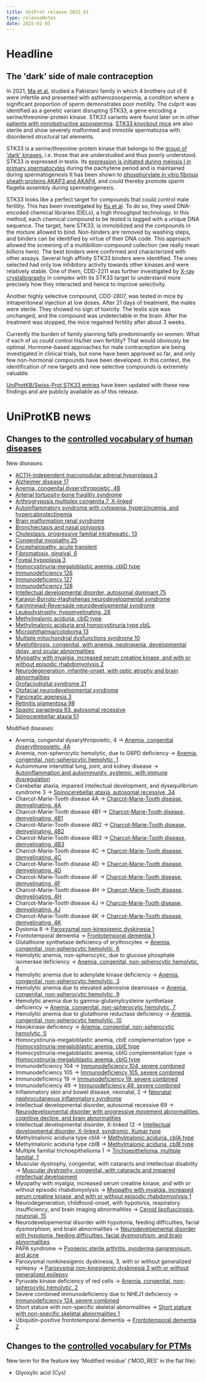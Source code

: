 ```yaml
---
title: UniProt release 2025_01
type: releaseNotes
date: 2025-02-05
---
```


# Headline

## The 'dark' side of male contraception

In 2021, [Ma et al.](https://pubmed.ncbi.nlm.nih.gov/34155512/) studied a Pakistani family in which 4 brothers out of 6 were infertile and presented with asthenozoospermia, a condition where a significant proportion of sperm demonstrates poor motility. The culprit was identified as a genetic variant disrupting STK33, a gene encoding a serine/threonine-protein kinase. STK33 variants were found later on in other [patients with nonobstructive azoospermia](https://pubmed.ncbi.nlm.nih.gov/37146716/). [STK33 knockout mice](https://pubmed.ncbi.nlm.nih.gov/29155043/) are also sterile and show severely malformed and immotile spermatozoa with disordered structural tail elements.

STK33 is a serine/threonine-protein kinase that belongs to the [group of 'dark' kinases](https://pubmed.ncbi.nlm.nih.gov/33079988/), i.e. those that are understudied and thus poorly understood. STK33 is expressed in testis. Its [expression is initiated during meiosis I in primary spermatocytes](https://pubmed.ncbi.nlm.nih.gov/29155043/) during the pachytene period and is maintained during spermatogenesis It has been shown to [phosphorylate in vitro fibrous sheath proteins AKAP3 and AKAP4](https://pubmed.ncbi.nlm.nih.gov/37146716/), and could thereby promote sperm flagella assembly during spermatogenesis.

STK33 looks like a perfect target for compounds that could control male fertility. This has been investigated by [Ku et al](https://pubmed.ncbi.nlm.nih.gov/38781365/). To do so, they used DNA-encoded chemical libraries (DELs), a high throughput technology. In this method, each chemical compound to be tested is tagged with a unique DNA sequence. The target, here STK33, is immobilized and the compounds in the mixture allowed to bind. Non-binders are removed by washing steps, and binders can be identified by virtue of their DNA code. This approach allowed the screening of a multibillion-compound collection (we really mean _billions_ here). The best binders were confirmed and characterized with other assays. Several high affinity STK33 binders were identified. The ones selected had only low inhibitory activity towards other kinases and were relatively stable. One of them, CDD-2211 was further investigated by [X-ray crystallography](https://www.rcsb.org/structure/8VF6) in complex with its STK33 target to understand more precisely how they interacted and hence to improve selectivity.

Another highly selective compound, CDD-2807, was tested in mice by intraperitoneal injection at low doses. After 21 days of treatment, the males were sterile. They showed no sign of toxicity. The testis size was unchanged, and the compound was undetectable in the brain. After the treatment was stopped, the mice regained fertility after about 3 weeks.

Currently the burden of family planning falls predominantly on women. What if each of us could control his/her own fertility? That would obviously be optimal. Hormone-based approaches for male contraception are being investigated in clinical trials, but none have been approved so far, and only few non-hormonal compounds have been developed. In this context, the identification of new targets and new selective compounds is extremely valuable.

[UniProtKB/Swiss-Prot STK33 entries](https://www.uniprot.org/uniprotkb/?query=id%3AQ9BYT3+OR+id%3AQ924X7) have been updated with these new findings and are publicly available as of this release.

# UniProtKB news

## Changes to the [controlled vocabulary of human diseases](https://ftp.uniprot.org/pub/databases/uniprot/current_release/knowledgebase/complete/docs/humdisease)

New diseases:

* [ACTH-independent macronodular adrenal hyperplasia 3](https://www.uniprot.org/diseases/DI-06963)
* [Alzheimer disease 17](https://www.uniprot.org/diseases/DI-06950)
* [Anemia, congenital dyserythropoietic, 4B](https://www.uniprot.org/diseases/DI-06957)
* [Arterial tortuosity-bone fragility syndrome](https://www.uniprot.org/diseases/DI-06933)
* [Arthrogryposis multiplex congenita 7, X-linked](https://www.uniprot.org/diseases/DI-06952)
* [Autoinflammatory syndrome with cytopenia, hyperzincemia, and hypercalprotectinemia](https://www.uniprot.org/diseases/DI-06951)
* [Brain malformation renal syndrome](https://www.uniprot.org/diseases/DI-06940)
* [Bronchiectasis and nasal polyposis](https://www.uniprot.org/diseases/DI-06959)
* [Cholestasis, progressive familial intrahepatic, 13](https://www.uniprot.org/diseases/DI-06942)
* [Congenital myopathy 25](https://www.uniprot.org/diseases/DI-06948)
* [Encephalopathy, acute transient](https://www.uniprot.org/diseases/DI-06943)
* [Fibromatosis, gingival, 6](https://www.uniprot.org/diseases/DI-06966)
* [Foveal hypoplasia 3](https://www.uniprot.org/diseases/DI-06946)
* [Homocystinuria-megaloblastic anemia, cblD type](https://www.uniprot.org/diseases/DI-06944)
* [Immunodeficiency 126](https://www.uniprot.org/diseases/DI-06936)
* [Immunodeficiency 127](https://www.uniprot.org/diseases/DI-06955)
* [Immunodeficiency 128](https://www.uniprot.org/diseases/DI-06958)
* [Intellectual developmental disorder, autosomal dominant 75](https://www.uniprot.org/diseases/DI-06962)
* [Karayol-Borroto-Haghshenas neurodevelopmental syndrome](https://www.uniprot.org/diseases/DI-06960)
* [Kariminejad-Reversade neurodevelopmental syndrome](https://www.uniprot.org/diseases/DI-06937)
* [Leukodystrophy, hypomyelinating, 28](https://www.uniprot.org/diseases/DI-06956)
* [Methylmalonic aciduria, cblD type](https://www.uniprot.org/diseases/DI-06945)
* [Methylmalonic aciduria and homocystinuria type cblL](https://www.uniprot.org/diseases/DI-06939)
* [Microphthalmia/coloboma 13](https://www.uniprot.org/diseases/DI-06949)
* [Multiple mitochondrial dysfunctions syndrome 10](https://www.uniprot.org/diseases/DI-06947)
* [Myelofibrosis, congenital, with anemia, neutropenia, developmental delay, and ocular abnormalities](https://www.uniprot.org/diseases/DI-06938)
* [Myopathy with myalgia, increased serum creatine kinase, and with or without episodic rhabdomyolysis 2](https://www.uniprot.org/diseases/DI-06954)
* [Neurodegeneration, infantile-onset, with optic atrophy and brain abnormalities](https://www.uniprot.org/diseases/DI-06961)
* [Orofaciodigital syndrome 21](https://www.uniprot.org/diseases/DI-06953)
* [Otofacial neurodevelopmental syndrome](https://www.uniprot.org/diseases/DI-06934)
* [Pancreatic agenesis 3](https://www.uniprot.org/diseases/DI-06964)
* [Retinitis pigmentosa 98](https://www.uniprot.org/diseases/DI-06965)
* [Spastic paraplegia 93, autosomal recessive](https://www.uniprot.org/diseases/DI-06935)
* [Spinocerebellar ataxia 51](https://www.uniprot.org/diseases/DI-06941)

Modified diseases:

* Anemia, congenital dyserythropoietic, 4 -> [Anemia, congenital dyserythropoietic, 4A](https://www.uniprot.org/diseases/DI-02966)
* Anemia, non-spherocytic hemolytic, due to G6PD deficiency -> [Anemia, congenital, non-spherocytic hemolytic, 1](https://www.uniprot.org/diseases/DI-01351)
* Autoimmune interstitial lung, joint, and kidney disease -> [Autoinflammation and autoimmunity, systemic, with immune dysregulation](https://www.uniprot.org/diseases/DI-04454)
* Cerebellar ataxia, impaired intellectual development, and dysequilibrium syndrome 3 -> [Spinocerebellar ataxia, autosomal recessive, 34](https://www.uniprot.org/diseases/DI-02743)
* Charcot-Marie-Tooth disease 4A -> [Charcot-Marie-Tooth disease, demyelinating, 4A](https://www.uniprot.org/diseases/DI-00285)
* Charcot-Marie-Tooth disease 4B1 -> [Charcot-Marie-Tooth disease, demyelinating, 4B1](https://www.uniprot.org/diseases/DI-00286)
* Charcot-Marie-Tooth disease 4B2 -> [Charcot-Marie-Tooth disease, demyelinating, 4B2](https://www.uniprot.org/diseases/DI-00287)
* Charcot-Marie-Tooth disease 4B3 -> [Charcot-Marie-Tooth disease, demyelinating, 4B3](https://www.uniprot.org/diseases/DI-03784)
* Charcot-Marie-Tooth disease 4C -> [Charcot-Marie-Tooth disease, demyelinating, 4C](https://www.uniprot.org/diseases/DI-00288)
* Charcot-Marie-Tooth disease 4D -> [Charcot-Marie-Tooth disease, demyelinating, 4D](https://www.uniprot.org/diseases/DI-00289)
* Charcot-Marie-Tooth disease 4F -> [Charcot-Marie-Tooth disease, demyelinating, 4F](https://www.uniprot.org/diseases/DI-03559)
* Charcot-Marie-Tooth disease 4H -> [Charcot-Marie-Tooth disease, demyelinating, 4H](https://www.uniprot.org/diseases/DI-00290)
* Charcot-Marie-Tooth disease 4J -> [Charcot-Marie-Tooth disease, demyelinating, 4J](https://www.uniprot.org/diseases/DI-00291)
* Charcot-Marie-Tooth disease 4K -> [Charcot-Marie-Tooth disease, demyelinating, 4K](https://www.uniprot.org/diseases/DI-04591)
* Dystonia 8 -> [Paroxysmal non-kinesigenic dyskinesia 1](https://www.uniprot.org/diseases/DI-00417)
* Frontotemporal dementia -> [Frontotemporal dementia 1](https://www.uniprot.org/diseases/DI-01632)
* Glutathione synthetase deficiency of erythrocytes -> [Anemia, congenital, non-spherocytic hemolytic, 6](https://www.uniprot.org/diseases/DI-01674)
* Hemolytic anemia, non-spherocytic, due to glucose phosphate isomerase deficiency -> [Anemia, congenital, non-spherocytic hemolytic, 4](https://www.uniprot.org/diseases/DI-01729)
* Hemolytic anemia due to adenylate kinase deficiency -> [Anemia, congenital, non-spherocytic hemolytic, 3](https://www.uniprot.org/diseases/DI-01702)
* Hemolytic anemia due to elevated adenosine deaminase -> [Anemia, congenital, non-spherocytic hemolytic, 9](https://www.uniprot.org/diseases/DI-06440)
* Hemolytic anemia due to gamma-glutamylcysteine synthetase deficiency -> [Anemia, congenital, non-spherocytic hemolytic, 7](https://www.uniprot.org/diseases/DI-01703)
* Hemolytic anemia due to glutathione reductase deficiency -> [Anemia, congenital, non-spherocytic hemolytic, 10](https://www.uniprot.org/diseases/DI-05704)
* Hexokinase deficiency -> [Anemia, congenital, non-spherocytic hemolytic, 5](https://www.uniprot.org/diseases/DI-01739)
* Homocystinuria-megaloblastic anemia, cblE complementation type -> [Homocystinuria-megaloblastic anemia, cblE type](https://www.uniprot.org/diseases/DI-01970)
* Homocystinuria-megaloblastic anemia, cblG complementation type -> [Homocystinuria-megaloblastic anemia, cblG type](https://www.uniprot.org/diseases/DI-01971)
* Immunodeficiency 104 -> [Immunodeficiency 104, severe combined](https://www.uniprot.org/diseases/DI-01018)
* Immunodeficiency 105 -> [Immunodeficiency 105, severe combined](https://www.uniprot.org/diseases/DI-06464)
* Immunodeficiency 19 -> [Immunodeficiency 19, severe combined](https://www.uniprot.org/diseases/DI-04027)
* Immunodeficiency 49 -> [Immunodeficiency 49, severe combined](https://www.uniprot.org/diseases/DI-04911)
* Inflammatory skin and bowel disease, neonatal, 2 -> [Neonatal nephrocutaneous inflammatory syndrome](https://www.uniprot.org/diseases/DI-04271)
* Intellectual developmental disorder, autosomal recessive 69 -> [Neurodevelopmental disorder with progressive movement abnormalities, cognitive decline, and brain abnormalities](https://www.uniprot.org/diseases/DI-05523)
* Intellectual developmental disorder, X-linked 12 -> [Intellectual developmental disorder, X-linked, syndromic, Kumar type](https://www.uniprot.org/diseases/DI-04511)
* Methylmalonic aciduria type cblA -> [Methylmalonic aciduria, cblA type](https://www.uniprot.org/diseases/DI-00747)
* Methylmalonic aciduria type cblB -> [Methylmalonic aciduria, cblB type](https://www.uniprot.org/diseases/DI-00748)
* Multiple familial trichoepithelioma 1 -> [Trichoepithelioma, multiple familial, 1](https://www.uniprot.org/diseases/DI-02007)
* Muscular dystrophy, congenital, with cataracts and intellectual disability -> [Muscular dystrophy, congenital, with cataracts and impaired intellectual development](https://www.uniprot.org/diseases/DI-04992)
* Myopathy with myalgia, increased serum creatine kinase, and with or without episodic rhabdomyolysis -> [Myopathy with myalgia, increased serum creatine kinase, and with or without episodic rhabdomyolysis 1](https://www.uniprot.org/diseases/DI-06552)
* Neurodegeneration, childhood-onset, with hypotonia, respiratory insufficiency, and brain imaging abnormalities -> [Ceroid lipofuscinosis, neuronal, 15](https://www.uniprot.org/diseases/DI-06027)
* Neurodevelopemental disorder with hypotonia, feeding difficulties, facial dysmorphism, and brain abnormalities -> [Neurodevelopmental disorder with hypotonia, feeding difficulties, facial dysmorphism, and brain abnormalities](https://www.uniprot.org/diseases/DI-06914)
* PAPA syndrome -> [Pyogenic sterile arthritis, pyoderma gangrenosum, and acne](https://www.uniprot.org/diseases/DI-02127)
* Paroxysmal nonkinesigenic dyskinesia, 3, with or without generalized epilepsy -> [Paroxysmal non-kinesigenic dyskinesia 3 with or without generalized epilepsy](https://www.uniprot.org/diseases/DI-00503)
* Pyruvate kinase deficiency of red cells -> [Anemia, congenital, non-spherocytic hemolytic, 2](https://www.uniprot.org/diseases/DI-00965)
* Severe combined immunodeficiency due to NHEJ1 deficiency -> [Immunodeficiency 124, severe combined](https://www.uniprot.org/diseases/DI-02297)
* Short stature with non-specific skeletal abnormalities -> [Short stature with non-specific skeletal abnormalities 1](https://www.uniprot.org/diseases/DI-04508)
* Ubiquitin-positive frontotemporal dementia -> [Frontotemporal dementia 2](https://www.uniprot.org/diseases/DI-02402)

## Changes to the [controlled vocabulary for PTMs](https://ftp.uniprot.org/pub/databases/uniprot/current_release/knowledgebase/complete/docs/ptmlist)

New term for the feature key 'Modified residue' ('MOD_RES' in the flat file):

* Glyoxylic acid (Cys)
